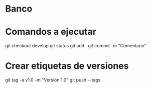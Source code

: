 # Banco

# Comandos a ejecutar 
git checkout develop
git status 
git add .
git commit -m "Comentario"

# Crear etiquetas de versiones
git tag -a v1.0 -m "Versión 1.0"
git push --tags

